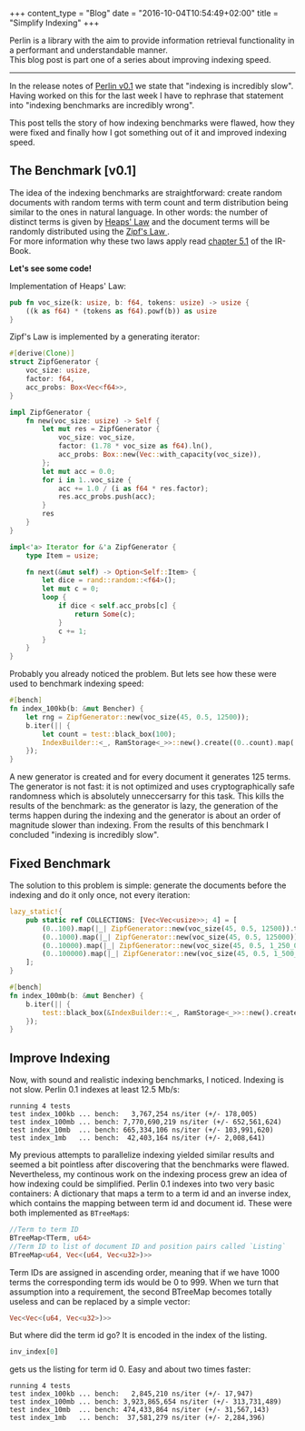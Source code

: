 +++
content_type = "Blog"
date = "2016-10-04T10:54:49+02:00"
title = "Simplify Indexing"
+++

Perlin is a library with the aim to provide information retrieval functionality in a performant and understandable manner. \
This blog post is part one of a series about improving indexing speed.

----

In the release notes of [Perlin v0.1](/news/release-v0.1/) we state that "indexing is incredibly slow".\
Having worked on this for the last week I have to rephrase that statement into "indexing benchmarks are incredibly wrong".

This post tells the story of how indexing benchmarks were flawed, how they were fixed and finally how I got something out of it and improved indexing speed.

## The Benchmark [v0.1]
The idea of the indexing benchmarks are straightforward: create random documents with random terms with term count and term distribution being similar to the ones in natural language. In other words: the number of distinct terms is given by [Heaps' Law](https://en.wikipedia.org/wiki/Heaps%27_law) and the document terms will be randomly distributed using the [Zipf's Law ](https://en.wikipedia.org/wiki/Zipf%27s_law). \
For more information why these two laws apply read [chapter 5.1](http://nlp.stanford.edu/IR-book/pdf/irbookonlinereading.pdf#section.5.1) of the IR-Book.

**Let's see some code!**

Implementation of Heaps' Law:
``` rust
pub fn voc_size(k: usize, b: f64, tokens: usize) -> usize {
    ((k as f64) * (tokens as f64).powf(b)) as usize
}
```

Zipf's Law is implemented by a generating iterator:
``` rust
#[derive(Clone)]
struct ZipfGenerator {
    voc_size: usize,
    factor: f64,
    acc_probs: Box<Vec<f64>>,
}

impl ZipfGenerator {
    fn new(voc_size: usize) -> Self {
        let mut res = ZipfGenerator {
            voc_size: voc_size,
            factor: (1.78 * voc_size as f64).ln(),
            acc_probs: Box::new(Vec::with_capacity(voc_size)),
        };
        let mut acc = 0.0;
        for i in 1..voc_size {
            acc += 1.0 / (i as f64 * res.factor);
            res.acc_probs.push(acc);
        }
        res
    }
}

impl<'a> Iterator for &'a ZipfGenerator {
    type Item = usize;

    fn next(&mut self) -> Option<Self::Item> {
        let dice = rand::random::<f64>();
        let mut c = 0;
        loop {
            if dice < self.acc_probs[c] {
                return Some(c);
            }
            c += 1;
        }
    }
}

```


Probably you already noticed the problem. But lets see how these were used to benchmark indexing speed:

``` rust
#[bench]
fn index_100kb(b: &mut Bencher) {
    let rng = ZipfGenerator::new(voc_size(45, 0.5, 12500));
    b.iter(|| {
        let count = test::black_box(100);
        IndexBuilder::<_, RamStorage<_>>::new().create((0..count).map(|_| rng.take(125)));
    });
}
```

A new generator is created and for every document it generates 125 terms.
The generator is not fast: it is not optimized and uses cryptographically safe randomness which is absolutely unneccersarry for this task. This kills the results of the benchmark: as the generator is lazy, the generation of the terms happen during the indexing and the generator is about an order of magnitude slower than indexing. 
From the results of this benchmark I concluded "indexing is incredibly slow".

## Fixed Benchmark

The solution to this problem is simple: generate the documents before the indexing and do it only once, not every iteration:

``` rust
lazy_static!{
    pub static ref COLLECTIONS: [Vec<Vec<usize>>; 4] = [
        (0..100).map(|_| ZipfGenerator::new(voc_size(45, 0.5, 12500)).take(125).collect()).collect(),//100kb
        (0..1000).map(|_| ZipfGenerator::new(voc_size(45, 0.5, 125000)).take(125).collect()).collect(),//1MB
        (0..10000).map(|_| ZipfGenerator::new(voc_size(45, 0.5, 1_250_000)).take(125).collect()).collect(),//10MB
        (0..100000).map(|_| ZipfGenerator::new(voc_size(45, 0.5, 1_500_000)).take(125).collect()).collect(),//100MB
    ];
}

#[bench]
fn index_100mb(b: &mut Bencher) {
    b.iter(|| {
        test::black_box(&IndexBuilder::<_, RamStorage<_>>::new().create(COLLECTIONS[3].iter().map(|i| i.iter())));
    });
}
```

## Improve Indexing
Now, with sound and realistic indexing benchmarks, I noticed. Indexing is not slow. Perlin 0.1 indexes at least 12.5 Mb/s:
```
running 4 tests
test index_100kb ... bench:   3,767,254 ns/iter (+/- 178,005)
test index_100mb ... bench: 7,770,690,219 ns/iter (+/- 652,561,624)
test index_10mb  ... bench: 665,334,106 ns/iter (+/- 103,991,620)
test index_1mb   ... bench:  42,403,164 ns/iter (+/- 2,008,641)
```

My previous attempts to parallelize indexing yielded similar results and seemed a bit pointless after discovering that the benchmarks were flawed.
Nevertheless, my continous work on the indexing process grew an idea of how indexing could be simplified.
Perlin 0.1 indexes into two very basic containers:
A dictionary that maps a term to a term id and an inverse index, which contains the mapping between term id and document id. These were both implemented as `BTreeMap`s:
```rust
//Term to term ID
BTreeMap<TTerm, u64>
//Term ID to list of document ID and position pairs called `Listing`
BTreeMap<u64, Vec<(u64, Vec<u32>)>> 
```

Term IDs are assigned in ascending order, meaning that if we have 1000 terms the corresponding term ids would be 0 to 999. When we turn that assumption into a requirement, the second BTreeMap becomes totally useless and can be replaced by a simple vector:
``` rust
Vec<Vec<(u64, Vec<u32>)>>
```
But where did the term id go? It is encoded in the index of the listing.
``` rust
inv_index[0]
```
gets us the listing for term id 0. Easy and about two times faster:
```
running 4 tests
test index_100kb ... bench:   2,845,210 ns/iter (+/- 17,947)
test index_100mb ... bench: 3,923,865,654 ns/iter (+/- 313,731,489)
test index_10mb  ... bench: 474,433,864 ns/iter (+/- 31,567,143)
test index_1mb   ... bench:  37,581,279 ns/iter (+/- 2,284,396)
```

